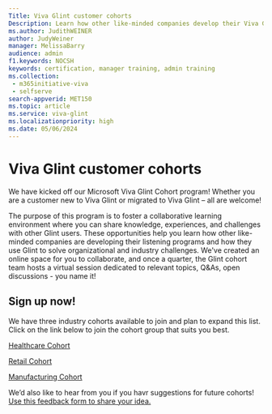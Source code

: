 ```yaml
---
Title: Viva Glint customer cohorts
Description: Learn how other like-minded companies develop their Viva Glint listening programs to solve challenges.
ms.author: JudithWEINER
author: JudyWeiner
manager: MelissaBarry
audience: admin
f1.keywords: NOCSH
keywords: certification, manager training, admin training
ms.collection: 
 - m365initiative-viva
 - selfserve
search-appverid: MET150
ms.topic: article
ms.service: viva-glint
ms.localizationpriority: high
ms.date: 05/06/2024
---
```


# Viva Glint customer cohorts

We have kicked off our Microsoft Viva Glint Cohort program! Whether you are a customer new to Viva Glint or migrated to Viva Glint – all are welcome! 

The purpose of this program is to foster a collaborative learning environment where you can share knowledge, experiences, and challenges with other Glint users.  These opportunities help you learn how other like-minded companies are developing their listening programs and how they use Glint to solve organizational and industry challenges. We've created an online space for you to collaborate, and once a quarter, the Glint cohort team hosts a virtual session dedicated to relevant topics, Q&As, open discussions - you name it!  

## Sign up now!

We have three industry cohorts available to join and plan to expand this list. Click on the link below to join the cohort group that suits you best. 

[Healthcare Cohort](https://go.microsoft.com/fwlink/?linkid=2269828)

[Retail Cohort](https://go.microsoft.com/fwlink/?linkid=2269542)

[Manufacturing Cohort](https://go.microsoft.com/fwlink/?linkid=2269829) 
 
We’d also like to hear from you if you havr suggestions for future cohorts! [Use this feedback form to share your idea.](https://forms.office.com/r/nAUSbLrhAz)
